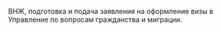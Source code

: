 ВНЖ, подготовка и подача заявления на оформление визы в Управление по вопросам гражданства и миграции.
